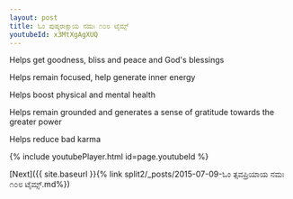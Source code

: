 ```yaml
---
layout: post
title: ಓಂ ಪುಷ್ಕರಾಕ್ಷಾಯ ನಮಃ ೧೦೮ ಟೈಮ್ಸ್
youtubeId: x3MtXgAgXUQ
---
```

 
 
Helps get goodness, bliss and peace and God's blessings
 
Helps remain focused, help generate inner energy 
 
Helps boost physical and mental health 
 
Helps remain grounded and generates a sense of gratitude towards the greater power 
 
Helps reduce bad karma
 
 
 
 


{% include youtubePlayer.html id=page.youtubeId %}
 
[Next]({{ site.baseurl }}{% link  split2/_posts/2015-07-09-ಓಂ ತ್ಸವಪ್ರಿಯಾಯ ನಮಃ ೧೦೮ ಟೈಮ್ಸ್.md%})
 
